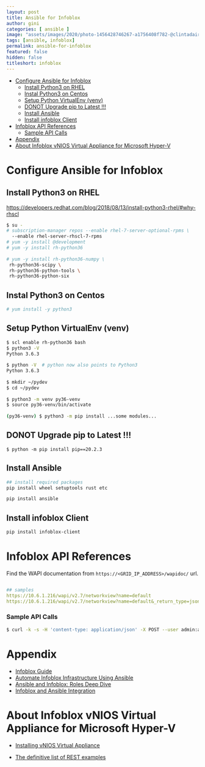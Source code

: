 ```yaml
---
layout: post
title: Ansible for Infoblox
author: gini
categories: [ ansible ]
image: "assets/images/2020/photo-1456428746267-a1756408f782-@clintadair.jpg"
tags: [ansible, infoblox]
permalink: ansible-for-infoblox
featured: false
hidden: false
titleshort: infoblox
---
```


- [Configure Ansible for Infoblox](#configure-ansible-for-infoblox)
  - [Install Python3 on RHEL](#install-python3-on-rhel)
  - [Instal Python3 on Centos](#instal-python3-on-centos)
  - [Setup Python VirtualEnv (venv)](#setup-python-virtualenv-venv)
  - [DONOT Upgrade pip to Latest !!!](#donot-upgrade-pip-to-latest-)
  - [Install Ansible](#install-ansible)
  - [Install infoblox Client](#install-infoblox-client)
- [Infoblox API References](#infoblox-api-references)
    - [Sample API Calls](#sample-api-calls)
- [Appendix](#appendix)
- [About Infoblox vNIOS Virtual Appliance for Microsoft Hyper-V](#about-infoblox-vnios-virtual-appliance-for-microsoft-hyper-v)

# Configure Ansible for Infoblox
## Install Python3 on RHEL

https://developers.redhat.com/blog/2018/08/13/install-python3-rhel/#why-rhscl

```bash
$ su -
# subscription-manager repos --enable rhel-7-server-optional-rpms \
  --enable rhel-server-rhscl-7-rpms
# yum -y install @development
# yum -y install rh-python36
 
# yum -y install rh-python36-numpy \
 rh-python36-scipy \ 
 rh-python36-python-tools \
 rh-python36-python-six
```

## Instal Python3 on Centos

```bash
# yum install -y python3
```

## Setup Python VirtualEnv (venv)

```bash
$ scl enable rh-python36 bash
$ python3 -V
Python 3.6.3
 
$ python -V  # python now also points to Python3 
Python 3.6.3
 
$ mkdir ~/pydev
$ cd ~/pydev
 
$ python3 -m venv py36-venv
$ source py36-venv/bin/activate
 
(py36-venv) $ python3 -m pip install ...some modules...
```

## DONOT Upgrade pip to Latest !!!
```
$ python -m pip install pip==20.2.3
```

## Install Ansible

```bash
## install required packages
pip install wheel setuptools rust etc

pip install ansible
```

## Install infoblox Client

```bash
pip install infoblox-client
```

# Infoblox API References

Find the WAPI documentation from `https://<GRID_IP_ADDRESS>/wapidoc/` url.

```yaml

## samples
https://10.6.1.216/wapi/v2.7/networkview?name=default
https://10.6.1.216/wapi/v2.7/networkview?name=default&_return_type=json
```

### Sample API Calls

```bash
$ curl -k -s -H 'content-type: application/json' -X POST --user admin:adminadmin "https://10.6.1.216/wapi/v2.7/record:rpz:a?_return_fields%2B=name,rp_zone&_return_as_object=1" -d '{"name":"serverblock.com.category-01","ipv4addr":"1.1.1.156","rp_zone":"category-01"}'

```

# Appendix

- [Infoblox Guide](https://docs.ansible.com/ansible/latest/scenario_guides/guide_infoblox.html)
- [Automate Infoblox Infrastructure Using Ansible](https://www.infoblox.com/wp-content/uploads/infoblox-deployment-guide-automate-infoblox-infrastructure-using-ansible.pdf)
- [Ansible and Infoblox: Roles Deep Dive](https://www.ansible.com/blog/ansible-and-infoblox-roles-deep-dive)
- [Infoblox and Ansible Integration](https://www.infoblox.com/wp-content/uploads/infoblox-deployment-guide-infoblox-and-ansible-integration.pdf)
# About Infoblox vNIOS Virtual Appliance for Microsoft Hyper-V

- [Installing vNIOS Virtual Appliance](https://docs.infoblox.com/display/NMHIG/Installing+vNIOS+Virtual+Appliance)


- [The definitive list of REST examples](https://community.infoblox.com/t5/API-Integration/The-definitive-list-of-REST-examples/td-p/1214)
